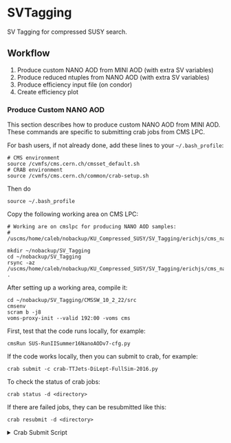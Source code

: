 # SVTagging

SV Tagging for compressed SUSY search.

## Workflow

1. Produce custom NANO AOD from MINI AOD (with extra SV variables)
2. Produce reduced ntuples from NANO AOD (with extra SV variables)
3. Produce efficiency input file (on condor)
4. Create efficiency plot

### Produce Custom NANO AOD

This section describes how to produce custom NANO AOD from MINI AOD.
These commands are specific to submitting crab jobs from CMS LPC.

For bash users, if not already done, add these lines to your `~/.bash_profile`:
```
# CMS environment
source /cvmfs/cms.cern.ch/cmsset_default.sh
# CRAB environment
source /cvmfs/cms.cern.ch/common/crab-setup.sh
```
Then do 
```
source ~/.bash_profile
```

Copy the following working area on CMS LPC:
```
# Working are on cmslpc for producing NANO AOD samples:
# /uscms/home/caleb/nobackup/KU_Compressed_SUSY/SV_Tagging/erichjs/cms_nano/CMSSW_10_2_22/src

mkdir ~/nobackup/SV_Tagging
cd ~/nobackup/SV_Tagging
rsync -az /uscms/home/caleb/nobackup/KU_Compressed_SUSY/SV_Tagging/erichjs/cms_nano/CMSSW_10_2_22 .
```

After setting up a working area, compile it:
```
cd ~/nobackup/SV_Tagging/CMSSW_10_2_22/src
cmsenv
scram b -j8
voms-proxy-init --valid 192:00 -voms cms
```

First, test that the code runs locally, for example:
```
cmsRun SUS-RunIISummer16NanoAODv7-cfg.py
```

If the code works locally, then you can submit to crab, for example:
```
crab submit -c crab-TTJets-DiLept-FullSim-2016.py
```

To check the status of crab jobs:
```
crab status -d <directory>
```

If there are failed jobs, they can be resubmitted like this:
```
crab resubmit -d <directory>
```

<details>
<summary>Crab Submit Script</summary>

You may use this crab submit script... though it should be tested first.
```
python submitTreesLPC.py -c <config> -d <dir> -f <datasets>
```
where `<config>` is a CMS config file, `<dir>` is a directory name for the crab submission, and `<datasets>` is a text file listing full dataset names with one dataset per line.

For example,
```
python submitTreesLPC.py -c SUS-RunIISummer16NanoAODv7-cfg.py -d TTJets-DiLept-FullSim-2016-Test -f Datasets-TTJets-DiLept-FullSim-2016.txt
```

</details>

